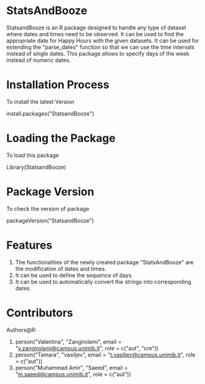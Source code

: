 # StatsAndBooze
StatsandBooze is an R package designed to handle any type of dataset where dates and times need to be observed. It can be used to find the appropriate date for Happy Hours with the given datasets. It can be used for extending the "parse_dates" function so that we can use the time intervals instead of single dates. This package allows to specify days of the week instead of numeric dates.

# Installation Process
To install the latest Version

install.packages("StatsandBooze")

# Loading the Package
To load this package

Library(StatsandBooze)

# Package Version
To check the version of package

packageVersion("StatsandBooze")

# Features
1. The functionalities of the newly created package "StatsAndBooze" are the modification of dates and times.
2. It can be used to define the sequence of days.
3. It can be used to automatically convert the strings into corresponding dates.

# Contributors
Authors@R: 
1. person("Valentina", "Zangirolami", email = "v.zangirolami@campus.unimib.it",
  role = c("aut", "cre"))
2. person("Tamara", "vasiljev", email = "t.vasiljev@campus.unimib.it", 
  role = c("aut"))
3. person("Muhammad Amir", "Saeed", email = "m.saeed@campus.unimib.it", 
  role = c("aut"))

